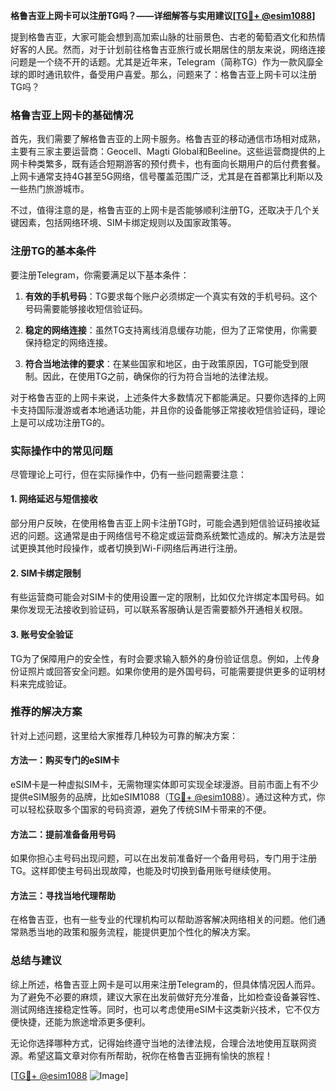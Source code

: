 **格鲁吉亚上网卡可以注册TG吗？——详细解答与实用建议[[TG💪+ @esim1088](https://t.me/s/esim1088)]**

提到格鲁吉亚，大家可能会想到高加索山脉的壮丽景色、古老的葡萄酒文化和热情好客的人民。然而，对于计划前往格鲁吉亚旅行或长期居住的朋友来说，网络连接问题是一个绕不开的话题。尤其是近年来，Telegram（简称TG）作为一款风靡全球的即时通讯软件，备受用户喜爱。那么，问题来了：格鲁吉亚上网卡可以注册TG吗？

### 格鲁吉亚上网卡的基础情况

首先，我们需要了解格鲁吉亚的上网卡服务。格鲁吉亚的移动通信市场相对成熟，主要有三家主要运营商：Geocell、Magti Global和Beeline。这些运营商提供的上网卡种类繁多，既有适合短期游客的预付费卡，也有面向长期用户的后付费套餐。上网卡通常支持4G甚至5G网络，信号覆盖范围广泛，尤其是在首都第比利斯以及一些热门旅游城市。

不过，值得注意的是，格鲁吉亚的上网卡是否能够顺利注册TG，还取决于几个关键因素，包括网络环境、SIM卡绑定规则以及国家政策等。

### 注册TG的基本条件

要注册Telegram，你需要满足以下基本条件：

1. **有效的手机号码**：TG要求每个账户必须绑定一个真实有效的手机号码。这个号码需要能够接收短信验证码。
   
2. **稳定的网络连接**：虽然TG支持离线消息缓存功能，但为了正常使用，你需要保持稳定的网络连接。

3. **符合当地法律的要求**：在某些国家和地区，由于政策原因，TG可能受到限制。因此，在使用TG之前，确保你的行为符合当地的法律法规。

对于格鲁吉亚的上网卡来说，上述条件大多数情况下都能满足。只要你选择的上网卡支持国际漫游或者本地通话功能，并且你的设备能够正常接收短信验证码，理论上是可以成功注册TG的。

### 实际操作中的常见问题

尽管理论上可行，但在实际操作中，仍有一些问题需要注意：

#### 1. 网络延迟与短信接收
部分用户反映，在使用格鲁吉亚上网卡注册TG时，可能会遇到短信验证码接收延迟的问题。这通常是由于网络信号不稳定或运营商系统繁忙造成的。解决方法是尝试更换其他时段操作，或者切换到Wi-Fi网络后再进行注册。

#### 2. SIM卡绑定限制
有些运营商可能会对SIM卡的使用设置一定的限制，比如仅允许绑定本国号码。如果你发现无法接收到验证码，可以联系客服确认是否需要额外开通相关权限。

#### 3. 账号安全验证
TG为了保障用户的安全性，有时会要求输入额外的身份验证信息。例如，上传身份证照片或回答安全问题。如果你使用的是外国号码，可能需要提供更多的证明材料来完成验证。

### 推荐的解决方案

针对上述问题，这里给大家推荐几种较为可靠的解决方案：

#### 方法一：购买专门的eSIM卡
eSIM卡是一种虚拟SIM卡，无需物理实体即可实现全球漫游。目前市面上有不少提供eSIM服务的品牌，比如eSIM1088（[TG💪+ @esim1088](https://t.me/s/esim1088)）。通过这种方式，你可以轻松获取多个国家的号码资源，避免了传统SIM卡带来的不便。

#### 方法二：提前准备备用号码
如果你担心主号码出现问题，可以在出发前准备好一个备用号码，专门用于注册TG。这样即使主号码出现故障，也能及时切换到备用账号继续使用。

#### 方法三：寻找当地代理帮助
在格鲁吉亚，也有一些专业的代理机构可以帮助游客解决网络相关的问题。他们通常熟悉当地的政策和服务流程，能提供更加个性化的解决方案。

### 总结与建议

综上所述，格鲁吉亚上网卡是可以用来注册Telegram的，但具体情况因人而异。为了避免不必要的麻烦，建议大家在出发前做好充分准备，比如检查设备兼容性、测试网络连接稳定性等。同时，也可以考虑使用eSIM卡这类新兴技术，它不仅方便快捷，还能为旅途增添更多便利。

无论你选择哪种方式，记得始终遵守当地的法律法规，合理合法地使用互联网资源。希望这篇文章对你有所帮助，祝你在格鲁吉亚拥有愉快的旅程！

[[TG💪+ @esim1088](https://t.me/s/esim1088) ![Image](https://i.postimg.cc/4NQfJmqS/Snipaste-2025-05-13-00-14-12.png)]